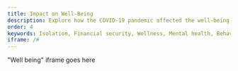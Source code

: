 ```yaml
---
title: Impact on Well-Being
description: Explore how the COVID-19 pandemic affected the well-being of Medicare beneficiaries.
order: 4
keywords: Isolation, Financial security, Wellness, Mental health, Behavioral health, Emotional, Anxiety, Social support, Social support network, Chronic, Coronavirus, Sex, Gender, Age, Income, Race, Ethnicity, Language, English, Dual, Dual eligible, Smoking, Smoker, Tobacco, Immune system
iframe: /#
---
```


"Well being" iframe goes here
